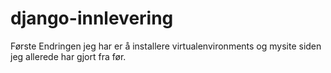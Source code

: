 # django-innlevering

Første Endringen jeg har er å installere virtualenvironments og mysite siden jeg allerede har gjort fra før.

